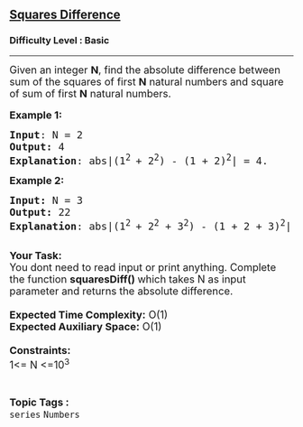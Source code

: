 <h2><a href="https://www.geeksforgeeks.org/problems/squares-difference0939/1?page=3&category=Hash,Numbers,two-pointer-algorithm,Map&difficulty=Basic,Easy&status=unsolved&sortBy=submissions">Squares Difference</a></h2><h3>Difficulty Level : Basic</h3><hr><div class="problems_problem_content__Xm_eO"><p><span style="font-size:18px">Given an integer <strong>N</strong>,&nbsp;find the absolute difference between sum of the squares of first <strong>N</strong>&nbsp;natural numbers and square of sum of first <strong>N</strong>&nbsp;natural numbers.</span><br>
<br>
<span style="font-size:18px"><strong>Example 1:</strong></span></p>

<pre><span style="font-size:18px"><strong>Input</strong>: N = 2
<strong>Output:</strong>&nbsp;4&nbsp;
<strong>Explanation</strong>: abs|(1<sup>2 </sup>+ 2<sup>2</sup>) - (1 + 2)<sup>2</sup>| = 4.
</span></pre>

<p><span style="font-size:18px"><strong>Example 2:</strong></span></p>

<pre><span style="font-size:18px"><strong>Input: </strong>N = 3
<strong>Output:&nbsp;</strong>22
<strong>Explanation</strong>: abs|(1<sup>2 </sup>+ 2<sup>2</sup>&nbsp;+ 3<sup>2</sup>) - (1 + 2 + 3)<sup>2</sup>| = 22.
</span></pre>

<p><br>
<span style="font-size:18px"><strong>Your Task:&nbsp;&nbsp;</strong><br>
You dont need to read input or print anything. Complete the function <strong>squaresDiff()&nbsp;</strong>which takes N&nbsp;as input parameter and returns&nbsp;the absolute difference.<br>
<br>
<strong>Expected Time Complexity:</strong> O(1)<br>
<strong>Expected Auxiliary Space:</strong> O(1)<br>
<br>
<strong>Constraints:</strong><br>
1&lt;= N&nbsp;&lt;=10<sup>3</sup></span></p>
</div><br><p><span style=font-size:18px><strong>Topic Tags : </strong><br><code>series</code>&nbsp;<code>Numbers</code>&nbsp;